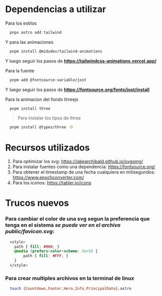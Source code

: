 # Dependencias a utilizar
Para los estilos
```bash
  pnpx astro add tailwind  
```

Y para las animaciones
```bash
  pnpm install @midudev/tailwind-animations
```
Y luego seguir los pasos de **https://tailwindcss-animations.vercel.app/**

Para la fuente
```bash
  pnpm add @fontsource-variable/jost
```
Y luego seguir los pasos de **https://fontsource.org/fonts/jost/install**

Para la animacion del fondo threejs
```bash
  pnpm install three
```
> Para instalar los tipos de three
```bash
  pnpm install @types/three -D
```


# Recursos utilizados

1. Para optimizar los svg: https://jakearchibald.github.io/svgomg/
2. Para instalar fuentes como una dependencia: https://fontsource.org/
3. Para obtener el timestamp de una fecha cualquiera en milisegundos: https://www.epochconverter.com/
4. Para los iconos: https://tabler.io/icons

# Trucos nuevos

### Para cambiar el color de una svg segun la preferencia que tenga en el sistema *se puede ver en el archivo public/favicon.svg*:
```css
  <style>
    path { fill: #000; }
    @media (prefers-color-scheme: dark) {
        path { fill: #FFF; }
    }
  </style>
```

### Para crear multiples archivos en la terminal de linux
```bash
  touch {Countdown,Footer,Hero,Info,PrincipalDate}.astro 
```